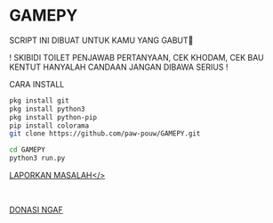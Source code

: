 # GAMEPY

SCRIPT INI DIBUAT UNTUK KAMU YANG GABUT🥸

! SKIBIDI TOILET PENJAWAB PERTANYAAN, CEK KHODAM, CEK BAU KENTUT HANYALAH CANDAAN JANGAN DIBAWA SERIUS !

CARA INSTALL

```bash
pkg install git
pkg install python3
pkg install python-pip
pip install colorama
git clone https://github.com/paw-pouw/GAMEPY.git

cd GAMEPY
python3 run.py
```

<a href="https://github.com/paw-pouw/GAMEPY/issues"> LAPORKAN MASALAH</>

<br>

DONASI NGAF 


